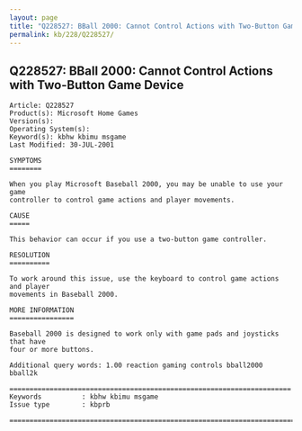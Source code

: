 ```yaml
---
layout: page
title: "Q228527: BBall 2000: Cannot Control Actions with Two-Button Game Device"
permalink: kb/228/Q228527/
---
```


## Q228527: BBall 2000: Cannot Control Actions with Two-Button Game Device

	Article: Q228527
	Product(s): Microsoft Home Games
	Version(s): 
	Operating System(s): 
	Keyword(s): kbhw kbimu msgame
	Last Modified: 30-JUL-2001
	
	SYMPTOMS
	========
	
	When you play Microsoft Baseball 2000, you may be unable to use your game
	controller to control game actions and player movements.
	
	CAUSE
	=====
	
	This behavior can occur if you use a two-button game controller.
	
	RESOLUTION
	==========
	
	To work around this issue, use the keyboard to control game actions and player
	movements in Baseball 2000.
	
	MORE INFORMATION
	================
	
	Baseball 2000 is designed to work only with game pads and joysticks that have
	four or more buttons.
	
	Additional query words: 1.00 reaction gaming controls bball2000 bball2k
	
	======================================================================
	Keywords          : kbhw kbimu msgame 
	Issue type        : kbprb
	
	=============================================================================
	
